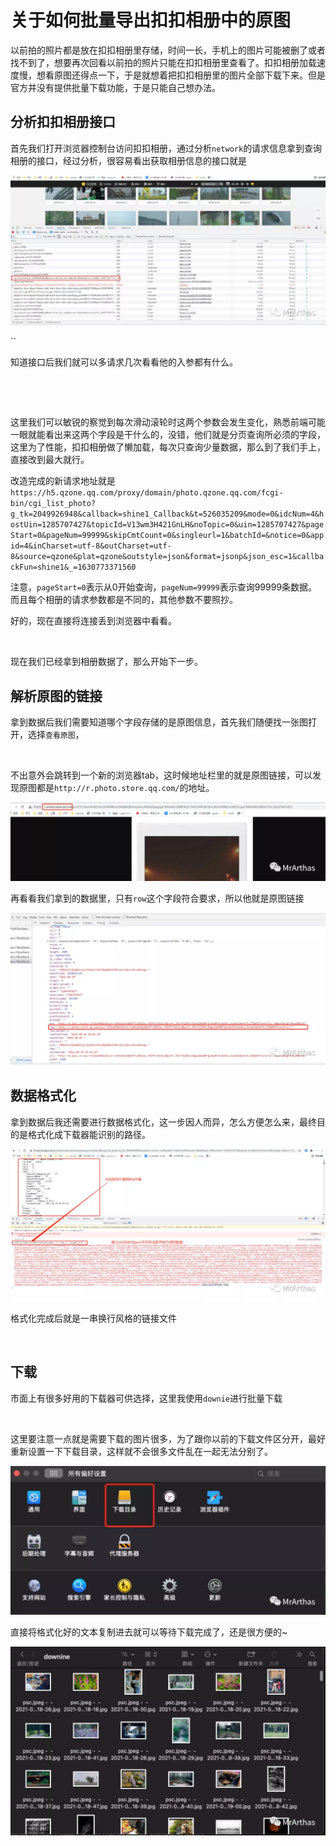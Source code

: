 # 关于如何批量导出扣扣相册中的原图

以前拍的照片都是放在扣扣相册里存储，时间一长，手机上的图片可能被删了或者找不到了，想要再次回看以前拍的照片只能在扣扣相册里查看了。扣扣相册加载速度慢，想看原图还得点一下，于是就想着把扣扣相册里的图片全部下载下来。但是官方并没有提供批量下载功能，于是只能自己想办法。

## 分析扣扣相册接口

首先我们打开浏览器控制台访问扣扣相册，通过分析`network`的请求信息拿到查询相册的接口，经过分析，很容易看出获取相册信息的接口就是

![图片](zone_pics.assets/640)

``



知道接口后我们就可以多请求几次看看他的入参都有什么。

![图片](data:image/gif;base64,iVBORw0KGgoAAAANSUhEUgAAAAEAAAABCAYAAAAfFcSJAAAADUlEQVQImWNgYGBgAAAABQABh6FO1AAAAABJRU5ErkJggg==)

![图片](data:image/gif;base64,iVBORw0KGgoAAAANSUhEUgAAAAEAAAABCAYAAAAfFcSJAAAADUlEQVQImWNgYGBgAAAABQABh6FO1AAAAABJRU5ErkJggg==)

这里我们可以敏锐的察觉到每次滑动滚轮时这两个参数会发生变化，熟悉前端可能一眼就能看出来这两个字段是干什么的，没错，他们就是分页查询所必须的字段，这里为了性能，扣扣相册做了懒加载，每次只查询少量数据，那么到了我们手上，直接改到最大就行。

改造完成的新请求地址就是`https://h5.qzone.qq.com/proxy/domain/photo.qzone.qq.com/fcgi-bin/cgi_list_photo?g_tk=2049926948&callback=shine1_Callback&t=526035209&mode=0&idcNum=4&hostUin=1285707427&topicId=V13wm3H421GnLH&noTopic=0&uin=1285707427&pageStart=0&pageNum=99999&skipCmtCount=0&singleurl=1&batchId=&notice=0&appid=4&inCharset=utf-8&outCharset=utf-8&source=qzone&plat=qzone&outstyle=json&format=jsonp&json_esc=1&callbackFun=shine1&_=1630773371560`

注意，`pageStart=0`表示从0开始查询，`pageNum=99999`表示查询99999条数据。而且每个相册的请求参数都是不同的，其他参数不要照抄。

好的，现在直接将连接丢到浏览器中看看。

![图片](data:image/gif;base64,iVBORw0KGgoAAAANSUhEUgAAAAEAAAABCAYAAAAfFcSJAAAADUlEQVQImWNgYGBgAAAABQABh6FO1AAAAABJRU5ErkJggg==)

现在我们已经拿到相册数据了，那么开始下一步。

## 解析原图的链接

拿到数据后我们需要知道哪个字段存储的是原图信息，首先我们随便找一张图打开，选择`查看原图`，

![图片](data:image/gif;base64,iVBORw0KGgoAAAANSUhEUgAAAAEAAAABCAYAAAAfFcSJAAAADUlEQVQImWNgYGBgAAAABQABh6FO1AAAAABJRU5ErkJggg==)

不出意外会跳转到一个新的浏览器tab，这时候地址栏里的就是原图链接，可以发现原图都是`http://r.photo.store.qq.com/`的地址。

![图片](zone_pics.assets/640-16323595400282)

再看看我们拿到的数据里，只有`row`这个字段符合要求，所以他就是原图链接

![图片](zone_pics.assets/640-16323595431914)

## 数据格式化 

拿到数据后我还需要进行数据格式化，这一步因人而异，怎么方便怎么来，最终目的是格式化成下载器能识别的路径。

![图片](zone_pics.assets/640-16323595447516)

格式化完成后就是一串换行风格的链接文件

![图片](data:image/gif;base64,iVBORw0KGgoAAAANSUhEUgAAAAEAAAABCAYAAAAfFcSJAAAADUlEQVQImWNgYGBgAAAABQABh6FO1AAAAABJRU5ErkJggg==)

## 下载 

市面上有很多好用的下载器可供选择，这里我使用`downie`进行批量下载

![图片](data:image/gif;base64,iVBORw0KGgoAAAANSUhEUgAAAAEAAAABCAYAAAAfFcSJAAAADUlEQVQImWNgYGBgAAAABQABh6FO1AAAAABJRU5ErkJggg==)

这里要注意一点就是需要下载的图片很多，为了跟你以前的下载文件区分开，最好重新设置一下下载目录，这样就不会很多文件乱在一起无法分别了。

![图片](zone_pics.assets/640-16323595466678)

直接将格式化好的文本复制进去就可以等待下载完成了，还是很方便的~

![图片](zone_pics.assets/640-163235954848710)